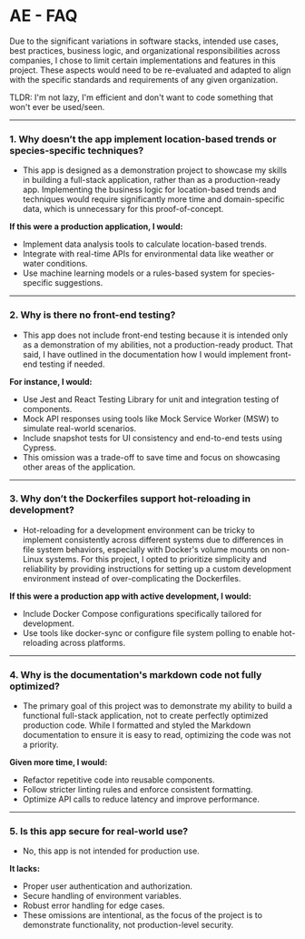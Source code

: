 # AE - FAQ

Due to the significant variations in software stacks, intended use cases, best practices, business logic, and organizational responsibilities across companies, I chose to limit certain implementations and features in this project. These aspects would need to be re-evaluated and adapted to align with the specific standards and requirements of any given organization.

TLDR: I'm not lazy, I'm efficient and don't want to code something that won't ever be used/seen.

---

### 1. Why doesn’t the app implement location-based trends or species-specific techniques?
- This app is designed as a demonstration project to showcase my skills in building a full-stack application, rather than as a production-ready app. Implementing the business logic for location-based trends and techniques would require significantly more time and domain-specific data, which is unnecessary for this proof-of-concept.

<b>If this were a production application, I would:  </b>
 - Implement data analysis tools to calculate location-based trends.  
 - Integrate with real-time APIs for environmental data like weather or water conditions.  
 - Use machine learning models or a rules-based system for species-specific suggestions.  

---

### 2. Why is there no front-end testing?
- This app does not include front-end testing because it is intended only as a demonstration of my abilities, not a production-ready product. That said, I have outlined in the documentation how I would implement front-end testing if needed.  

<b>For instance, I would:</b>  
 - Use Jest and React Testing Library for unit and integration testing of components.  
 - Mock API responses using tools like Mock Service Worker (MSW) to simulate real-world scenarios.  
 - Include snapshot tests for UI consistency and end-to-end tests using Cypress.  
 - This omission was a trade-off to save time and focus on showcasing other areas of the application.  

 ---

### 3. Why don’t the Dockerfiles support hot-reloading in development?
 - Hot-reloading for a development environment can be tricky to implement consistently across different systems due to differences in file system behaviors, especially with Docker's volume mounts on non-Linux systems. For this project, I opted to prioritize simplicity and reliability by providing instructions for setting up a custom development environment instead of over-complicating the Dockerfiles.  

<b>If this were a production app with active development, I would:</b>  
- Include Docker Compose configurations specifically tailored for development.  
- Use tools like docker-sync or configure file system polling to enable hot-reloading across platforms.

 ---

### 4. Why is the documentation's markdown code not fully optimized?
- The primary goal of this project was to demonstrate my ability to build a functional full-stack application, not to create perfectly optimized production code. While I formatted and styled the Markdown documentation to ensure it is easy to read, optimizing the code was not a priority.

<b>Given more time, I would:</b>   
 - Refactor repetitive code into reusable components.  
 - Follow stricter linting rules and enforce consistent formatting.  
 - Optimize API calls to reduce latency and improve performance.  

---

### 5. Is this app secure for real-world use?
- No, this app is not intended for production use.  

<b>It lacks:</b>  
- Proper user authentication and authorization.   
- Secure handling of environment variables.  
- Robust error handling for edge cases.  
- These omissions are intentional, as the focus of the project is to demonstrate functionality, not production-level security.